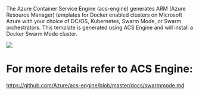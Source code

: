The Azure Container Service Engine (acs-engine) generates ARM (Azure Resource Manager) templates for Docker enabled clusters on Microsoft Azure with your choice of DC/OS, Kubernetes, Swarm Mode, or Swarm orchestrators. This template is generated using ACS Engine and will install a Docker Swarm Mode cluster.

<a href="https://portal.azure.com/#create/Microsoft.Template/uri/https%3A%2F%2Fraw.githubusercontent.com%2Fjldeen%2Fazure-quickstart-templates%2Fmaster%2F101-acsengine-swarmmode%2Fazuredeploy.json" target="_blank">
    <img src="http://azuredeploy.net/deploybutton.png"/>
</a>

# For more details refer to ACS Engine: 

https://github.com/Azure/acs-engine/blob/master/docs/swarmmode.md
